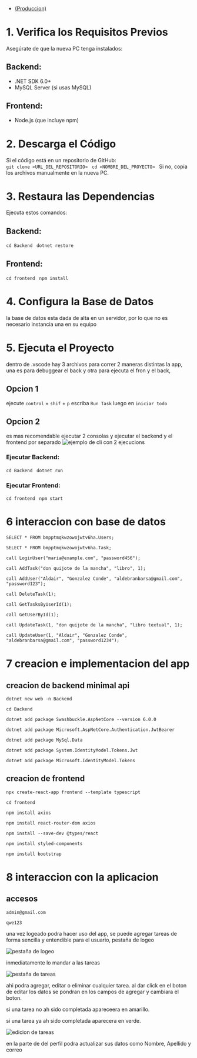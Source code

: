 - [(Produccion)](https://admintasks.onrender.com/)
#  1. Verifica los Requisitos Previos   
Asegúrate de que la nueva PC tenga instalados:  
## Backend:  
  - .NET SDK 6.0+  
  - MySQL Server (si usas MySQL)  
## Frontend:  
  - Node.js (que incluye npm)  

#  2. Descarga el Código   
Si el código está en un repositorio de GitHub:  
` git clone <URL_DEL_REPOSITORIO>  `
` cd <NOMBRE_DEL_PROYECTO>  `
Si no, copia los archivos manualmente en la nueva PC.  

#  3. Restaura las Dependencias 
Ejecuta estos comandos:  

## Backend:  
` cd Backend  `
` dotnet restore  `

## Frontend:  
` cd frontend  `
` npm install  `

#  4. Configura la Base de Datos   
la base de datos esta dada de alta en un servidor, 
por lo que no es necesario instancia una en su equipo

#  5. Ejecuta el Proyecto   
dentro de .vscode hay 3 archivos para correr 2 maneras distintas la app, 
una es para debuggear el back y otra para ejecuta el fron y el back,

## Opcion 1
ejecute `control` + `shif` + `p`
escriba `Run Task`
luego en `iniciar todo`

## Opcion 2
es mas recomendable
ejecutar 2 consolas y ejecutar el backend y el frontend por separado
![ejemplo de cli con 2 ejecucions](/assets/Captura%20de%20pantalla%202025-02-26%20a%20la(s)%207.06.26 p.m..png)

### Ejecutar Backend:  
` cd Backend  `
` dotnet run  `

### Ejecutar Frontend:  
` cd frontend  `
` npm start  `

# 6 interaccion con base de datos
`SELECT * FROM bmpptmqkwzowojwtv6ha.Users;`

`SELECT * FROM bmpptmqkwzowojwtv6ha.Task;`

`call LoginUser("maria@example.com", "password456");`

`call AddTask("don quijote de la mancha", "libro", 1);`

`call AddUser("Aldair", "Gonzalez Conde", "aldebranbarsa@gmail.com", "password123");`

`call DeleteTask(1);`

`call GetTasksByUserId(1);`

`call GetUserById(1);`

`call UpdateTask(1, "don quijote de la mancha", "libro textual", 1);`

`call UpdateUser(1, "Aldair", "Gonzalez Conde", "aldebranbarsa@gmail.com", "password1234");`


# 7 creacion e implementacion del app

## creacion de backend minimal api
`dotnet new web -n Backend`

`cd Backend`

`dotnet add package Swashbuckle.AspNetCore --version 6.0.0`

`dotnet add package Microsoft.AspNetCore.Authentication.JwtBearer`

`dotnet add package MySql.Data`

`dotnet add package System.IdentityModel.Tokens.Jwt`

`dotnet add package Microsoft.IdentityModel.Tokens`

## creacion de frontend 
`npx create-react-app frontend --template typescript`

`cd frontend`

`npm install axios`

`npm install react-router-dom axios`

`npm install --save-dev @types/react`

`npm install styled-components`

`npm install bootstrap`

# 8 interaccion con la aplicacion 
## accesos

`admin@gmail.com`

`qwe123`

una vez logeado podra hacer uso del app,
se puede agregar tareas de forma sencilla 
y entendible para el usuario, 
pestaña de logeo

![pestaña de logeo](/assets/Captura%20de%20pantalla%202025-02-26%20a%20la(s)%207.21.27 p.m..png)

inmediatamente lo mandar a las tareas

![pestaña de tareas](/assets/Captura%20de%20pantalla%202025-02-26%20a%20la(s)%207.36.24 p.m..png)

ahi podra agregar, editar o eliminar cualquier tarea.
al dar click en el boton de editar los datos se pondran 
en los campos de agregar y cambiara el boton.

si una tarea no ah sido completada apareceera en amarillo.

si una tarea ya ah sido completada aparecera en verde.

![edicion de tareas](/assets/Captura%20de%20pantalla%202025-02-26%20a%20la(s)%207.36.45 p.m..png)

en la parte de del perfil podra actualizar sus datos como Nombre, Apellido y correo